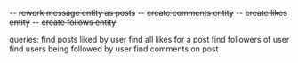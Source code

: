 -- ~~rework message entity as posts~~
-- ~~create comments entity~~
-- ~~create likes entity~~
-- ~~create follows entity~~

queries:
    find posts liked by user
    find all likes for a post
    find followers of user
    find users being followed by user
    find comments on post
